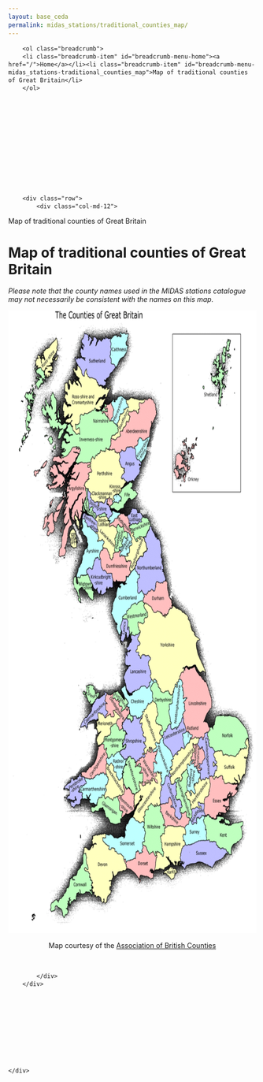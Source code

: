 ```yaml
---
layout: base_ceda
permalink: midas_stations/traditional_counties_map/
---
```


<div class="container">

      

    

    


        <ol class="breadcrumb">
        <li class="breadcrumb-item" id="breadcrumb-menu-home"><a href="/">Home</a></li><li class="breadcrumb-item" id="breadcrumb-menu-midas_stations-traditional_counties_map">Map of traditional counties of Great Britain</li>
        </ol>
        
    

    



    

    
    

    
        <div class="row">
            <div class="col-md-12">
                
                    





<form style="display:none;" class="editable-form" method="post" action="/edit/" id="39a56629-c98b-4f5d-95fb-9e02b7841ff8">
    <input type="hidden" name="csrfmiddlewaretoken" value="SiEynXbyDvmaJyd1iSu6OyYeU3c6LFkxwf5L4r5V1jiIDRwfX9XGBW1mbUn8Id4N">
    
    <p>
        <label for="content-39a56629-c98b-4f5d-95fb-9e02b7841ff8">Content:</label><br><textarea name="content" class="mceEditor charfield" rows="10" id="content-39a56629-c98b-4f5d-95fb-9e02b7841ff8" cols="40">&lt;p&gt;Map of traditional counties of Great Britain&lt;/p&gt;
&lt;h1&gt;Map of traditional counties of Great Britain&lt;/h1&gt;
&lt;p&gt;&lt;em&gt;Please note that the county names used in the MIDAS stations catalogue may not necessarily be consistent with the names on this map.&lt;/em&gt;&lt;/p&gt;
&lt;p&gt;&lt;img alt="Map of traditional counties of Great Britain" height="1264" src="/static/media/uploads/traditional_counties_map.gif" width="797"&gt;&lt;img src="traditional_counties_map.gif"&gt;&lt;/p&gt;
&lt;center&gt;Map courtesy of the &lt;a href="http://www.abcounties.co.uk"&gt;Association of British Counties&lt;/a&gt;&lt;/center&gt;</textarea>
        
    </p>
    
    <p style="display:none;">
        <label for="app-39a56629-c98b-4f5d-95fb-9e02b7841ff8">App:</label><br><input type="hidden" name="app" value="pages" class=" charfield" id="app-39a56629-c98b-4f5d-95fb-9e02b7841ff8">
        
    </p>
    
    <p style="display:none;">
        <label for="model-39a56629-c98b-4f5d-95fb-9e02b7841ff8">Model:</label><br><input type="hidden" name="model" value="richtextpage" class=" charfield" id="model-39a56629-c98b-4f5d-95fb-9e02b7841ff8">
        
    </p>
    
    <p style="display:none;">
        <label for="id-39a56629-c98b-4f5d-95fb-9e02b7841ff8">Id:</label><br><input type="hidden" name="id" value="12" class=" charfield" id="id-39a56629-c98b-4f5d-95fb-9e02b7841ff8">
        
    </p>
    
    <p style="display:none;">
        <label for="fields-39a56629-c98b-4f5d-95fb-9e02b7841ff8">Fields:</label><br><input type="hidden" name="fields" value="content" class=" charfield" id="fields-39a56629-c98b-4f5d-95fb-9e02b7841ff8">
        
    </p>
    
    <input type="submit" value="Save" class="btn btn-primary btn-lg">
    <input type="button" value="Cancel" class="btn btn-default btn-lg">
</form>


<div class="editable-original">
<p>Map of traditional counties of Great Britain</p>
<h1>Map of traditional counties of Great Britain</h1>
<p><em>Please note that the county names used in the MIDAS stations catalogue may not necessarily be consistent with the names on this map.</em></p>
<p><img alt="Map of traditional counties of Great Britain" height="1264" src="/static/traditional_counties_map-797x1264.gif" width="797"></p>
<center>Map courtesy of the <a href="http://www.abcounties.co.uk">Association of British Counties</a></center>
</div>


<a style="visibility:hidden;" class="editable-link" href="#" rel="#39a56629-c98b-4f5d-95fb-9e02b7841ff8">Edit</a>


<div style="visibility:hidden;" class="editable-highlight"></div>



                
            </div>
        </div>
    

    
    	
    	
    




    </div>